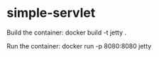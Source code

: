 # simple-servlet

Build the container:
docker build -t jetty .

Run the container:
docker run -p 8080:8080 jetty
